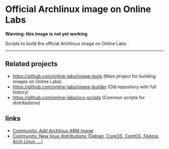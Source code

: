 Official Archlinux image on Online Labs
=======================================

**Warning: this image is not yet working**

Scripts to build the official Archlinux image on Online Labs

---

Related projects
----------------

- https://github.com/online-labs/image-tools (Main project for building images on Online Labs)
- https://github.com/online-labs/image-builder (Old repository with full history)
- https://github.com/online-labs/ocs-scripts (Common scripts for distributions)

links
-----

- [Community: Add Archlinux ARM image](https://community.cloud.online.net/t/need-feedback-add-arch-linux-arm-image/243?u=manfred)
- [Community: New linux distributions (Debian, CoreOS, CentOS, Fedora, Arch Linux, ...)](https://community.cloud.online.net/t/official-new-linux-distributions-debian-coreos-centos-fedora-arch-linux/229?u=manfred)
